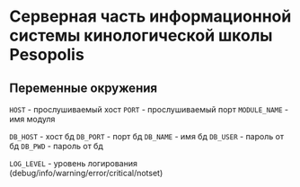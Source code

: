 # Серверная часть информационной системы кинологической школы Pesopolis

## Переменные окружения

`HOST` - прослушиваемый хост
`PORT` - прослушиваемый порт
`MODULE_NAME` - имя модуля

`DB_HOST` - хост бд
`DB_PORT` - порт бд
`DB_NAME` - имя бд
`DB_USER` - пароль от бд
`DB_PWD` - пароль от бд

`LOG_LEVEL` - уровень логирования (debug/info/warning/error/critical/notset) 